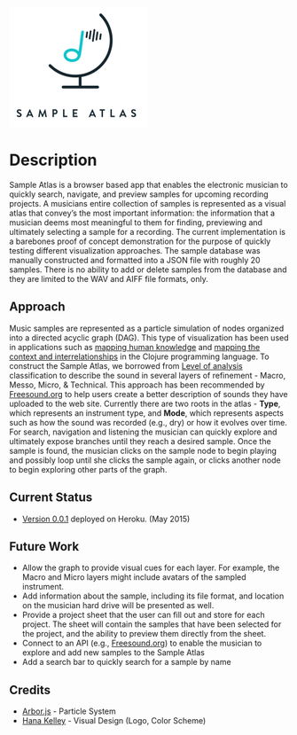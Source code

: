 ![Sample Atlas](./public/assets/readme-sampleatlas-color1.png)

# Description
Sample Atlas is a browser based app that enables the electronic musician to quickly search, navigate, and preview samples for upcoming recording projects. A musicians entire collection of samples is represented as a visual atlas that convey’s the most important information: the information that a musician deems most meaningful to them for finding, previewing and ultimately selecting a sample for a recording.  The current implementation is a barebones proof of concept demonstration for the purpose of quickly testing different visualization approaches.  The sample database was manually constructed and formatted into a JSON file with roughly 20 samples.  There is no ability to add or delete samples from the database and they are limited to the WAV and AIFF file formats, only.   

## Approach
Music samples are represented as a particle simulation of nodes organized into a directed acyclic graph (DAG).  This type of visualization has been used in applications such as [mapping human knowledge](http://www.xdiscovery.com/en/atlas) and [mapping the context and interrelationships](http://www.clojureatlas.com) in the Clojure programming language.  To construct the Sample Atlas, we borrowed from [Level of analysis](http://en.wikipedia.org/wiki/Level_of_analysis) classification to describe the sound in several layers of refinement - Macro, Messo, Micro, & Technical.  This approach has been recommended by [Freesound.org](https://www.freesound.org/help/faq/#sounds-2) to help users create a better description of sounds they have uploaded to the web site.  Currently there are two roots in the atlas - **Type**, which represents an instrument type, and **Mode**, which represents aspects such as how the sound was recorded (e.g., dry) or how it evolves over time.  For search, navigation and listening the musician can quickly explore and ultimately expose branches until they reach a desired sample.  Once the sample is found, the musician clicks on the sample node to begin playing and possibly loop until she clicks the sample again, or clicks another node to begin exploring other parts of the graph.

## Current Status
- [Version 0.0.1](https://floating-anchorage-3021.herokuapp.com) deployed on Heroku. (May 2015) 

## Future Work
- Allow the graph to provide visual cues for each layer.  For example, the Macro and Micro layers might include avatars of the sampled instrument.
- Add information about the sample, including its file format, and location on the musician hard drive will be presented as well.
- Provide a project sheet that the user can fill out and store for each project.  The sheet will contain the samples that have been selected for the project, and the ability to preview them directly from the sheet.
- Connect to an API (e.g., [Freesound.org](https://www.freesound.org)) to enable the musician to explore and add new samples to the Sample Atlas
- Add a search bar to quickly search for a sample by name


## Credits
- [Arbor.js](http://arborjs.org) - Particle System
- [Hana Kelley](http://hanakelley.com/) - Visual Design (Logo, Color Scheme)